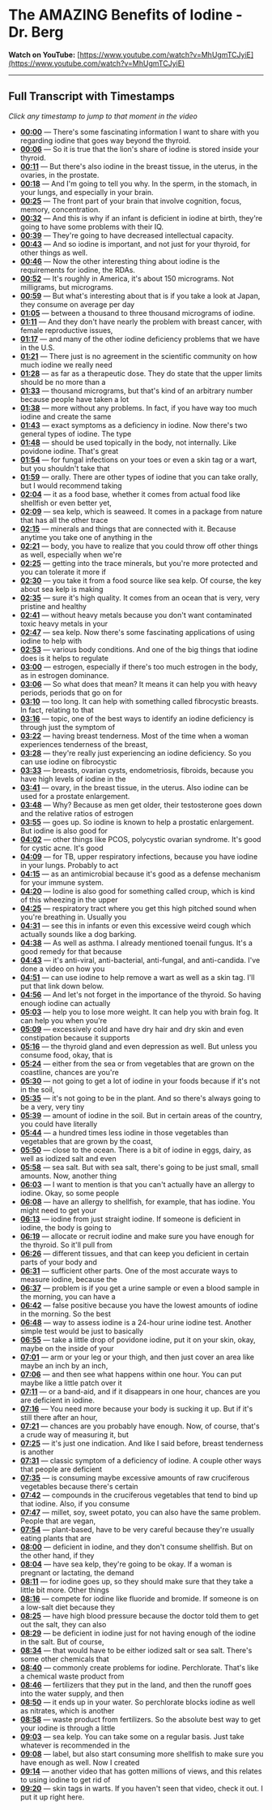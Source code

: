 # The AMAZING Benefits of Iodine - Dr. Berg

**Watch on YouTube:** [https://www.youtube.com/watch?v=MhUgmTCJyiE](https://www.youtube.com/watch?v=MhUgmTCJyiE)

---

## Full Transcript with Timestamps

*Click any timestamp to jump to that moment in the video*

- **[00:00](https://www.youtube.com/watch?v=MhUgmTCJyiE&t=0s)** — There's some fascinating information I want to share with you regarding iodine that goes way beyond the thyroid.
- **[00:06](https://www.youtube.com/watch?v=MhUgmTCJyiE&t=6s)** — So it is true that the lion's share of iodine is stored inside your thyroid.
- **[00:11](https://www.youtube.com/watch?v=MhUgmTCJyiE&t=11s)** — But there's also iodine in the breast tissue, in the uterus, in the ovaries, in the prostate.
- **[00:18](https://www.youtube.com/watch?v=MhUgmTCJyiE&t=18s)** — And I'm going to tell you why. In the sperm, in the stomach, in your lungs, and especially in your brain.
- **[00:25](https://www.youtube.com/watch?v=MhUgmTCJyiE&t=25s)** — The front part of your brain that involve cognition, focus, memory, concentration.
- **[00:32](https://www.youtube.com/watch?v=MhUgmTCJyiE&t=32s)** — And this is why if an infant is deficient in iodine at birth, they're going to have some problems with their IQ.
- **[00:39](https://www.youtube.com/watch?v=MhUgmTCJyiE&t=39s)** — They're going to have decreased intellectual capacity.
- **[00:43](https://www.youtube.com/watch?v=MhUgmTCJyiE&t=43s)** — And so iodine is important, and not just for your thyroid, for other things as well.
- **[00:46](https://www.youtube.com/watch?v=MhUgmTCJyiE&t=46s)** — Now the other interesting thing about iodine is the requirements for iodine, the RDAs.
- **[00:52](https://www.youtube.com/watch?v=MhUgmTCJyiE&t=52s)** — It's roughly in America, it's about 150 micrograms. Not milligrams, but micrograms.
- **[00:59](https://www.youtube.com/watch?v=MhUgmTCJyiE&t=59s)** — But what's interesting about that is if you take a look at Japan, they consume on average per day
- **[01:05](https://www.youtube.com/watch?v=MhUgmTCJyiE&t=65s)** — between a thousand to three thousand micrograms of iodine.
- **[01:11](https://www.youtube.com/watch?v=MhUgmTCJyiE&t=71s)** — And they don't have nearly the problem with breast cancer, with female reproductive issues,
- **[01:17](https://www.youtube.com/watch?v=MhUgmTCJyiE&t=77s)** — and many of the other iodine deficiency problems that we have in the U.S.
- **[01:21](https://www.youtube.com/watch?v=MhUgmTCJyiE&t=81s)** — There just is no agreement in the scientific community on how much iodine we really need
- **[01:28](https://www.youtube.com/watch?v=MhUgmTCJyiE&t=88s)** — as far as a therapeutic dose. They do state that the upper limits should be no more than a
- **[01:33](https://www.youtube.com/watch?v=MhUgmTCJyiE&t=93s)** — thousand micrograms, but that's kind of an arbitrary number because people have taken a lot
- **[01:38](https://www.youtube.com/watch?v=MhUgmTCJyiE&t=98s)** — more without any problems. In fact, if you have way too much iodine and create the same
- **[01:43](https://www.youtube.com/watch?v=MhUgmTCJyiE&t=103s)** — exact symptoms as a deficiency in iodine. Now there's two general types of iodine. The type
- **[01:48](https://www.youtube.com/watch?v=MhUgmTCJyiE&t=108s)** — should be used topically in the body, not internally. Like povidone iodine. That's great
- **[01:54](https://www.youtube.com/watch?v=MhUgmTCJyiE&t=114s)** — for fungal infections on your toes or even a skin tag or a wart, but you shouldn't take that
- **[01:59](https://www.youtube.com/watch?v=MhUgmTCJyiE&t=119s)** — orally. There are other types of iodine that you can take orally, but I would recommend taking
- **[02:04](https://www.youtube.com/watch?v=MhUgmTCJyiE&t=124s)** — it as a food base, whether it comes from actual food like shellfish or even better yet,
- **[02:09](https://www.youtube.com/watch?v=MhUgmTCJyiE&t=129s)** — sea kelp, which is seaweed. It comes in a package from nature that has all the other trace
- **[02:15](https://www.youtube.com/watch?v=MhUgmTCJyiE&t=135s)** — minerals and things that are connected with it. Because anytime you take one of anything in the
- **[02:21](https://www.youtube.com/watch?v=MhUgmTCJyiE&t=141s)** — body, you have to realize that you could throw off other things as well, especially when we're
- **[02:25](https://www.youtube.com/watch?v=MhUgmTCJyiE&t=145s)** — getting into the trace minerals, but you're more protected and you can tolerate it more if
- **[02:30](https://www.youtube.com/watch?v=MhUgmTCJyiE&t=150s)** — you take it from a food source like sea kelp. Of course, the key about sea kelp is making
- **[02:35](https://www.youtube.com/watch?v=MhUgmTCJyiE&t=155s)** — sure it's high quality. It comes from an ocean that is very, very pristine and healthy
- **[02:41](https://www.youtube.com/watch?v=MhUgmTCJyiE&t=161s)** — without heavy metals because you don't want contaminated toxic heavy metals in your
- **[02:47](https://www.youtube.com/watch?v=MhUgmTCJyiE&t=167s)** — sea kelp. Now there's some fascinating applications of using iodine to help with
- **[02:53](https://www.youtube.com/watch?v=MhUgmTCJyiE&t=173s)** — various body conditions. And one of the big things that iodine does is it helps to regulate
- **[03:00](https://www.youtube.com/watch?v=MhUgmTCJyiE&t=180s)** — estrogen, especially if there's too much estrogen in the body, as in estrogen dominance.
- **[03:06](https://www.youtube.com/watch?v=MhUgmTCJyiE&t=186s)** — So what does that mean? It means it can help you with heavy periods, periods that go on for
- **[03:10](https://www.youtube.com/watch?v=MhUgmTCJyiE&t=190s)** — too long. It can help with something called fibrocystic breasts. In fact, relating to that
- **[03:16](https://www.youtube.com/watch?v=MhUgmTCJyiE&t=196s)** — topic, one of the best ways to identify an iodine deficiency is through just the symptom of
- **[03:22](https://www.youtube.com/watch?v=MhUgmTCJyiE&t=202s)** — having breast tenderness. Most of the time when a woman experiences tenderness of the breast,
- **[03:28](https://www.youtube.com/watch?v=MhUgmTCJyiE&t=208s)** — they're really just experiencing an iodine deficiency. So you can use iodine on fibrocystic
- **[03:33](https://www.youtube.com/watch?v=MhUgmTCJyiE&t=213s)** — breasts, ovarian cysts, endometriosis, fibroids, because you have high levels of iodine in the
- **[03:41](https://www.youtube.com/watch?v=MhUgmTCJyiE&t=221s)** — ovary, in the breast tissue, in the uterus. Also iodine can be used for a prostate enlargement.
- **[03:48](https://www.youtube.com/watch?v=MhUgmTCJyiE&t=228s)** — Why? Because as men get older, their testosterone goes down and the relative ratios of estrogen
- **[03:55](https://www.youtube.com/watch?v=MhUgmTCJyiE&t=235s)** — goes up. So iodine is known to help a prostatic enlargement. But iodine is also good for
- **[04:02](https://www.youtube.com/watch?v=MhUgmTCJyiE&t=242s)** — other things like PCOS, polycystic ovarian syndrome. It's good for cystic acne. It's good
- **[04:09](https://www.youtube.com/watch?v=MhUgmTCJyiE&t=249s)** — for TB, upper respiratory infections, because you have iodine in your lungs. Probably to act
- **[04:15](https://www.youtube.com/watch?v=MhUgmTCJyiE&t=255s)** — as an antimicrobial because it's good as a defense mechanism for your immune system.
- **[04:20](https://www.youtube.com/watch?v=MhUgmTCJyiE&t=260s)** — Iodine is also good for something called croup, which is kind of this wheezing in the upper
- **[04:25](https://www.youtube.com/watch?v=MhUgmTCJyiE&t=265s)** — respiratory tract where you get this high pitched sound when you're breathing in. Usually you
- **[04:31](https://www.youtube.com/watch?v=MhUgmTCJyiE&t=271s)** — see this in infants or even this excessive weird cough which actually sounds like a dog barking.
- **[04:38](https://www.youtube.com/watch?v=MhUgmTCJyiE&t=278s)** — As well as asthma. I already mentioned toenail fungus. It's a good remedy for that because
- **[04:43](https://www.youtube.com/watch?v=MhUgmTCJyiE&t=283s)** — it's anti-viral, anti-bacterial, anti-fungal, and anti-candida. I've done a video on how you
- **[04:51](https://www.youtube.com/watch?v=MhUgmTCJyiE&t=291s)** — can use iodine to help remove a wart as well as a skin tag. I'll put that link down below.
- **[04:56](https://www.youtube.com/watch?v=MhUgmTCJyiE&t=296s)** — And let's not forget in the importance of the thyroid. So having enough iodine can actually
- **[05:03](https://www.youtube.com/watch?v=MhUgmTCJyiE&t=303s)** — help you to lose more weight. It can help you with brain fog. It can help you when you're
- **[05:09](https://www.youtube.com/watch?v=MhUgmTCJyiE&t=309s)** — excessively cold and have dry hair and dry skin and even constipation because it supports
- **[05:16](https://www.youtube.com/watch?v=MhUgmTCJyiE&t=316s)** — the thyroid gland and even depression as well. But unless you consume food, okay, that is
- **[05:24](https://www.youtube.com/watch?v=MhUgmTCJyiE&t=324s)** — either from the sea or from vegetables that are grown on the coastline, chances are you're
- **[05:30](https://www.youtube.com/watch?v=MhUgmTCJyiE&t=330s)** — not going to get a lot of iodine in your foods because if it's not in the soil,
- **[05:35](https://www.youtube.com/watch?v=MhUgmTCJyiE&t=335s)** — it's not going to be in the plant. And so there's always going to be a very, very tiny
- **[05:39](https://www.youtube.com/watch?v=MhUgmTCJyiE&t=339s)** — amount of iodine in the soil. But in certain areas of the country, you could have literally
- **[05:44](https://www.youtube.com/watch?v=MhUgmTCJyiE&t=344s)** — a hundred times less iodine in those vegetables than vegetables that are grown by the coast,
- **[05:50](https://www.youtube.com/watch?v=MhUgmTCJyiE&t=350s)** — close to the ocean. There is a bit of iodine in eggs, dairy, as well as iodized salt and even
- **[05:58](https://www.youtube.com/watch?v=MhUgmTCJyiE&t=358s)** — sea salt. But with sea salt, there's going to be just small, small amounts. Now, another thing
- **[06:03](https://www.youtube.com/watch?v=MhUgmTCJyiE&t=363s)** — I want to mention is that you can't actually have an allergy to iodine. Okay, so some people
- **[06:08](https://www.youtube.com/watch?v=MhUgmTCJyiE&t=368s)** — have an allergy to shellfish, for example, that has iodine. You might need to get your
- **[06:13](https://www.youtube.com/watch?v=MhUgmTCJyiE&t=373s)** — iodine from just straight iodine. If someone is deficient in iodine, the body is going to
- **[06:19](https://www.youtube.com/watch?v=MhUgmTCJyiE&t=379s)** — allocate or recruit iodine and make sure you have enough for the thyroid. So it'll pull from
- **[06:26](https://www.youtube.com/watch?v=MhUgmTCJyiE&t=386s)** — different tissues, and that can keep you deficient in certain parts of your body and
- **[06:31](https://www.youtube.com/watch?v=MhUgmTCJyiE&t=391s)** — sufficient other parts. One of the most accurate ways to measure iodine, because the
- **[06:37](https://www.youtube.com/watch?v=MhUgmTCJyiE&t=397s)** — problem is if you get a urine sample or even a blood sample in the morning, you can have a
- **[06:42](https://www.youtube.com/watch?v=MhUgmTCJyiE&t=402s)** — false positive because you have the lowest amounts of iodine in the morning. So the best
- **[06:48](https://www.youtube.com/watch?v=MhUgmTCJyiE&t=408s)** — way to assess iodine is a 24-hour urine iodine test. Another simple test would be just to basically
- **[06:55](https://www.youtube.com/watch?v=MhUgmTCJyiE&t=415s)** — take a little drop of povidone iodine, put it on your skin, okay, maybe on the inside of your
- **[07:01](https://www.youtube.com/watch?v=MhUgmTCJyiE&t=421s)** — arm or your leg or your thigh, and then just cover an area like maybe an inch by an inch,
- **[07:06](https://www.youtube.com/watch?v=MhUgmTCJyiE&t=426s)** — and then see what happens within one hour. You can put maybe like a little patch over it
- **[07:11](https://www.youtube.com/watch?v=MhUgmTCJyiE&t=431s)** — or a band-aid, and if it disappears in one hour, chances are you are deficient in iodine.
- **[07:16](https://www.youtube.com/watch?v=MhUgmTCJyiE&t=436s)** — You need more because your body is sucking it up. But if it's still there after an hour,
- **[07:21](https://www.youtube.com/watch?v=MhUgmTCJyiE&t=441s)** — chances are you probably have enough. Now, of course, that's a crude way of measuring it, but
- **[07:25](https://www.youtube.com/watch?v=MhUgmTCJyiE&t=445s)** — it's just one indication. And like I said before, breast tenderness is another
- **[07:31](https://www.youtube.com/watch?v=MhUgmTCJyiE&t=451s)** — classic symptom of a deficiency of iodine. A couple other ways that people are deficient
- **[07:35](https://www.youtube.com/watch?v=MhUgmTCJyiE&t=455s)** — is consuming maybe excessive amounts of raw cruciferous vegetables because there's certain
- **[07:42](https://www.youtube.com/watch?v=MhUgmTCJyiE&t=462s)** — compounds in the cruciferous vegetables that tend to bind up that iodine. Also, if you consume
- **[07:47](https://www.youtube.com/watch?v=MhUgmTCJyiE&t=467s)** — millet, soy, sweet potato, you can also have the same problem. People that are vegan,
- **[07:54](https://www.youtube.com/watch?v=MhUgmTCJyiE&t=474s)** — plant-based, have to be very careful because they're usually eating plants that are
- **[08:00](https://www.youtube.com/watch?v=MhUgmTCJyiE&t=480s)** — deficient in iodine, and they don't consume shellfish. But on the other hand, if they
- **[08:04](https://www.youtube.com/watch?v=MhUgmTCJyiE&t=484s)** — have sea kelp, they're going to be okay. If a woman is pregnant or lactating, the demand
- **[08:11](https://www.youtube.com/watch?v=MhUgmTCJyiE&t=491s)** — for iodine goes up, so they should make sure that they take a little bit more. Other things
- **[08:16](https://www.youtube.com/watch?v=MhUgmTCJyiE&t=496s)** — compete for iodine like fluoride and bromide. If someone is on a low-salt diet because they
- **[08:25](https://www.youtube.com/watch?v=MhUgmTCJyiE&t=505s)** — have high blood pressure because the doctor told them to get out the salt, they can also
- **[08:29](https://www.youtube.com/watch?v=MhUgmTCJyiE&t=509s)** — be deficient in iodine just for not having enough of the iodine in the salt. But of course,
- **[08:34](https://www.youtube.com/watch?v=MhUgmTCJyiE&t=514s)** — that would have to be either iodized salt or sea salt. There's some other chemicals that
- **[08:40](https://www.youtube.com/watch?v=MhUgmTCJyiE&t=520s)** — commonly create problems for iodine. Perchlorate. That's like a chemical waste product from
- **[08:46](https://www.youtube.com/watch?v=MhUgmTCJyiE&t=526s)** — fertilizers that they put in the land, and then the runoff goes into the water supply, and then
- **[08:50](https://www.youtube.com/watch?v=MhUgmTCJyiE&t=530s)** — it ends up in your water. So perchlorate blocks iodine as well as nitrates, which is another
- **[08:58](https://www.youtube.com/watch?v=MhUgmTCJyiE&t=538s)** — waste product from fertilizers. So the absolute best way to get your iodine is through a little
- **[09:03](https://www.youtube.com/watch?v=MhUgmTCJyiE&t=543s)** — sea kelp. You can take some on a regular basis. Just take whatever is recommended in the
- **[09:08](https://www.youtube.com/watch?v=MhUgmTCJyiE&t=548s)** — label, but also start consuming more shellfish to make sure you have enough as well. Now I created
- **[09:14](https://www.youtube.com/watch?v=MhUgmTCJyiE&t=554s)** — another video that has gotten millions of views, and this relates to using iodine to get rid of
- **[09:20](https://www.youtube.com/watch?v=MhUgmTCJyiE&t=560s)** — skin tags in warts. If you haven't seen that video, check it out. I put it up right here.
